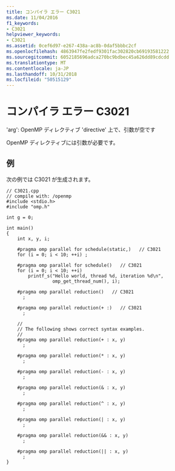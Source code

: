 ```yaml
---
title: コンパイラ エラー C3021
ms.date: 11/04/2016
f1_keywords:
- C3021
helpviewer_keywords:
- C3021
ms.assetid: 0cef6d97-e267-438a-ac8b-0daf5bbbc2cf
ms.openlocfilehash: 4863947fe2fedf9301fac302820cb69193581222
ms.sourcegitcommit: 6052185696adca270bc9bdbec45a626dd89cdcdd
ms.translationtype: MT
ms.contentlocale: ja-JP
ms.lasthandoff: 10/31/2018
ms.locfileid: "50515129"
---
```

# <a name="compiler-error-c3021"></a>コンパイラ エラー C3021

'arg': OpenMP ディレクティブ 'directive' 上で、引数が空です

OpenMP ディレクティブには引数が必要です。

## <a name="example"></a>例

次の例では C3021 が生成されます。

```
// C3021.cpp
// compile with: /openmp
#include <stdio.h>
#include "omp.h"

int g = 0;

int main()
{
    int x, y, i;

    #pragma omp parallel for schedule(static,)   // C3021
    for (i = 0; i < 10; ++i) ;

    #pragma omp parallel for schedule()   // C3021
    for (i = 0; i < 10; ++i)
        printf_s("Hello world, thread %d, iteration %d\n",
                 omp_get_thread_num(), i);

    #pragma omp parallel reduction()   // C3021
      ;

    #pragma omp parallel reduction(+ :)   // C3021
      ;

    //
    // The following shows correct syntax examples.
    //
    #pragma omp parallel reduction(+ : x, y)
      ;

    #pragma omp parallel reduction(* : x, y)
      ;

    #pragma omp parallel reduction(- : x, y)
      ;

    #pragma omp parallel reduction(& : x, y)
      ;

    #pragma omp parallel reduction(^ : x, y)
      ;

    #pragma omp parallel reduction(| : x, y)
      ;

    #pragma omp parallel reduction(&& : x, y)
      ;

    #pragma omp parallel reduction(|| : x, y)
      ;
}
```